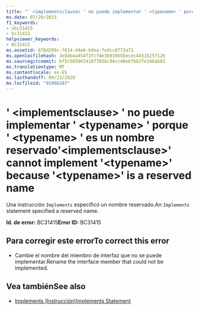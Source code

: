 ```yaml
---
title: "' <implementsclause> ' no puede implementar ' <typename> ' porque ' <typename> ' es un nombre reservado"
ms.date: 07/20/2015
f1_keywords:
- vbc31415
- bc31415
helpviewer_keywords:
- BC31415
ms.assetid: 678d299c-f614-44e6-bdea-fedcc0772a71
ms.openlocfilehash: 3e84b4a454f3fcf4e3b91055becec4431b25f126
ms.sourcegitcommit: bf5c5850654187705bc94cc40ebfb62fe346ab02
ms.translationtype: MT
ms.contentlocale: es-ES
ms.lasthandoff: 09/23/2020
ms.locfileid: "91066287"
---
```

# <a name="implementsclause-cannot-implement-typename-because-typename-is-a-reserved-name"></a><span data-ttu-id="1ad26-102">' \<implementsclause> ' no puede implementar ' \<typename> ' porque ' \<typename> ' es un nombre reservado</span><span class="sxs-lookup"><span data-stu-id="1ad26-102">'\<implementsclause>' cannot implement '\<typename>' because '\<typename>' is a reserved name</span></span>

<span data-ttu-id="1ad26-103">Una instrucción `Implements` especificó un nombre reservado.</span><span class="sxs-lookup"><span data-stu-id="1ad26-103">An `Implements` statement specified a reserved name.</span></span>  
  
 <span data-ttu-id="1ad26-104">**Id. de error:** BC31415</span><span class="sxs-lookup"><span data-stu-id="1ad26-104">**Error ID:** BC31415</span></span>  
  
## <a name="to-correct-this-error"></a><span data-ttu-id="1ad26-105">Para corregir este error</span><span class="sxs-lookup"><span data-stu-id="1ad26-105">To correct this error</span></span>  
  
- <span data-ttu-id="1ad26-106">Cambie el nombre del miembro de interfaz que no se puede implementar.</span><span class="sxs-lookup"><span data-stu-id="1ad26-106">Rename the interface member that could not be implemented.</span></span>  
  
## <a name="see-also"></a><span data-ttu-id="1ad26-107">Vea también</span><span class="sxs-lookup"><span data-stu-id="1ad26-107">See also</span></span>

- [<span data-ttu-id="1ad26-108">Implements (Instrucción)</span><span class="sxs-lookup"><span data-stu-id="1ad26-108">Implements Statement</span></span>](../language-reference/statements/implements-statement.md)
